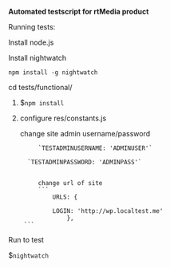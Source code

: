 **Automated testscript for rtMedia product**

Running tests:

Install node.js

Install nightwatch

`npm install -g nightwatch`

cd tests/functional/

1. $`npm install`

2. configure res/constants.js

      change site admin username/password

			`TESTADMINUSERNAME: 'ADMINUSER'`

    	 `TESTADMINPASSWORD: 'ADMINPASS'`


			change url of site
			```
				URLS: {

        		LOGIN: 'http://wp.localtest.me'
   					},
  		```


 Run to test

 $```nightwatch```

